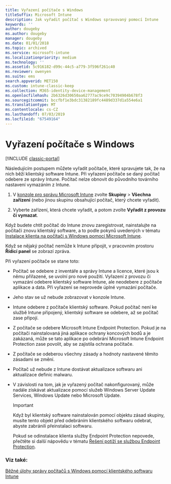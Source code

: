 ```yaml
---
title: Vyřazení počítače s Windows
titleSuffix: Microsoft Intune
description: Jak vyřadit počítač s Windows spravovaný pomocí Intune
keywords: ''
author: dougeby
ms.author: dougeby
manager: dougeby
ms.date: 01/01/2018
ms.topic: archived
ms.service: microsoft-intune
ms.localizationpriority: medium
ms.technology: ''
ms.assetid: 5c916182-d99c-44c5-a779-3f596f261c40
ms.reviewer: owenyen
ms.suite: ems
search.appverid: MET150
ms.custom: intune-classic-keep
ms.collection: M365-identity-device-management
ms.openlocfilehash: 2b6326d30650aa62777ac9ce9c70394904b678f3
ms.sourcegitcommit: bccfbf1e3bdc31382189fc4489d337d1a554e6a1
ms.translationtype: MT
ms.contentlocale: cs-CZ
ms.lasthandoff: 07/03/2019
ms.locfileid: "67549164"
---
```

# <a name="retire-a-windows-pc"></a>Vyřazení počítače s Windows

[!INCLUDE [classic-portal](includes/classic-portal.md)]

Následujícím postupem můžete vyřadit počítače, které spravujete tak, že na nich běží klientský software Intune. Při vyřazení počítače se daný počítač odebere ze správy Intune. Počítač nelze obnovit do původního továrního nastavení vymazáním z Intune.

1. V [konzole pro správu Microsoft Intune](https://manage.microsoft.com/) zvolte **Skupiny** &gt; **Všechna zařízení** (nebo jinou skupinu obsahující počítač, který chcete vyřadit).

2. Vyberte zařízení, která chcete vyřadit, a potom zvolte **Vyřadit z provozu či vymazat**.

Když budete chtít počítač do Intune znovu zaregistrovat, nainstalujte na počítači znovu klientský software, a to podle pokynů uvedených v tématu [Instalace klienta na počítači s Windows pomocí Microsoft Intune](install-the-windows-pc-client-with-microsoft-intune.md).

Když se nějaký počítač nemůže k Intune připojit, v pracovním prostoru **Řídicí panel** se zobrazí zpráva.

Při vyřazení počítače se stane toto:

- Počítač se odebere z inventáře a správy Intune a licence, které jsou k němu přiřazené, se uvolní pro nové použití. Vyřazení z provozu či vymazání odebere klientský software Intune, ale neodebere z počítače aplikace a data. Při vyřazení se neprovede úplné vymazání počítače.

- Jeho stav se už nebude zobrazovat v konzole Intune.

- Intune odebere z počítače klientský software. Pokud počítač není ke službě Intune připojený, klientský software se odebere, až se počítač zase připojí.

- Z počítače se odebere Microsoft Intune Endpoint Protection. Pokud je na počítači nainstalovaná jiná aplikace ochrany koncových bodů a je zakázaná, může se tato aplikace po odebrání Microsoft Intune Endpoint Protection zase povolit, aby se zajistila ochrana počítače.

- Z počítače se odeberou všechny zásady a hodnoty nastavené těmito zásadami se změní.

- Počítač už nebude z Intune dostávat aktualizace softwaru ani aktualizace definic malwaru.

- V závislosti na tom, jak je vyřazený počítač nakonfigurovaný, může nadále získávat aktualizace pomocí služeb Windows Server Update Services, Windows Update nebo Microsoft Update.

    > [!IMPORTANT]
    > Když byl klientský software nainstalován pomocí objektu zásad skupiny, musíte tento objekt před odebráním klientského softwaru odebrat, abyste zabránili přeinstalaci softwaru.

    Pokud se odinstalace klienta služby Endpoint Protection nepovede, přečtěte si další nápovědu v tématu [Řešení potíží se službou Endpoint Protection](/intune/troubleshoot-endpoint-protection-in-microsoft-intune).

### <a name="see-also"></a>Viz také:

[Běžné úlohy správy počítačů s Windows pomocí klientského softwaru Intune](common-windows-pc-management-tasks-with-the-microsoft-intune-computer-client.md)

